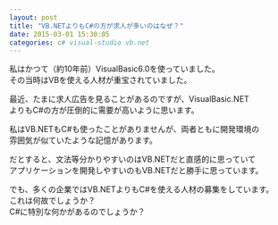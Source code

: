 ```yaml
---
layout: post
title: "VB.NETよりもC#の方が求人が多いのはなぜ？"
date: 2015-03-01 15:30:05
categories: c# visual-studio vb.net
---
```

<p>私はかつて（約10年前）VisualBasic6.0を使っていました。<br>
その当時はVBを使える人材が重宝されていました。</p>

<p>最近、たまに求人広告を見ることがあるのですが、VisualBasic.NET<br>
よりもC#の方が圧倒的に需要が高いように思います。</p>

<p>私はVB.NETもC#も使ったことがありませんが、両者ともに開発環境の<br>
雰囲気が似ていたような記憶があります。</p>

<p>だとすると、文法等分かりやすいのはVB.NETだと直感的に思っていて<br>
アプリケーションを開発しやすいのもVB.NETだと勝手に思っています。</p>

<p>でも、多くの企業ではVB.NETよりもC#を使える人材の募集をしています。<br>
これは何故でしょうか？<br>
C#に特別な何かがあるのでしょうか？</p>
